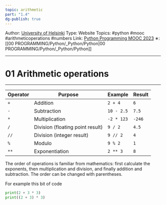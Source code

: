 ```yaml
---
topic: arithmetic
part: "1.4"
dg-publish: true
---
```

Author: [University of Helsinki](https://programming-23.mooc.fi/)
Type: Website
Topics: #python #mooc #arithmeticoperations #numbers 
Link: [Python Programming MOOC 2023](https://programming-23.mooc.fi/)
∗:[[00 PROGRAMMING/Python/_Python/Python\|00 PROGRAMMING/Python/_Python/Python]] 

---
# 01 Arithmetic operations

--- 
  

|Operator|Purpose|Example|Result|
|---|---|---|---|
|`+`|Addition|`2 + 4`|`6`|
|`-`|Subtraction|`10 - 2.5`|`7.5`|
|`*`|Multiplication|`-2 * 123`|`-246`|
|`/`|Division (floating point result)|`9 / 2`|`4.5`|
|`//`|Division (integer result)|`9 // 2`|`4`|
|`%`|Modulo|`9 % 2`|`1`|
|`**`|Exponentiation|`2 ** 3`|`8`|

The order of operations is familiar from mathematics: first calculate the exponents, then multiplication and division, and finally addition and subtraction. The order can be changed with parentheses.

For example this bit of code

```python
print(2 + 3 * 3)
print((2 + 3) * 3)
```